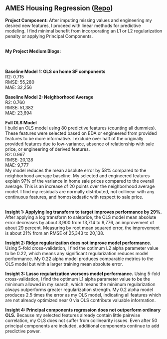 ## AMES Housing Regression ([Repo](https://github.com/JamesDargan/AMES))

**Project Component:**
After imputing missing values and engineering my desired new features, I proceed with linear methods for predictive modeling. I find minimal benefit from incorporating an L1 or L2 regularization penalty or applying Principal Components.
<br><br>

**My Project Medium Blogs:**<br>
[]()<br>
<br>


**Baseline Model 1: OLS on home SF components** <br>
R2: 0.715 <br>
RMSE: 55,280 <br>
MAE: 32,256 <br>

**Baseline Model 2: Neighborhood Average** <br>
R2: 0.760 <br>
RMSE: 51,382 <br>
MAE: 23,694 <br>


**Full OLS Model** <br>
I build an OLS model using 80 predictive features (counting all dummies). These features were selected based on EDA or engineered from provided features to be more informative. I exclude over half of the originally provided features due to low-variance, absence of relationship with sale price, or engineering of derived features. <br>
R2: 0.967 <br>
RMSE: 20,128 <br>
MAE: 9,777 <br>
My model reduces the mean absolute error by 58% compared to the neighborhood average baseline. My selected and engineered features explain 97% of the variance in home sale prices compared to the overall average. This is an increase of 20 points over the neighborhood average model. I find my residuals are normally distributed, not collinear with any continuous features, and homoskedastic with respect to sale price.
<br><br>

**Insight 1: Applying log transform to target improves performance by 29%.** After applying a log transform to saleprice, the OLS model mean absolute error decreases by about 3,900 from 13,714 to 9,776, an improvement of about 29 percent. Measuring by root mean squared error, the improvement is about 21% from an RMSE of 25,343 to 20,138. <br>


**Insight 2: Ridge regularization does not improve model performance.** Using 5-fold cross-validation, I find the optimum L2 alpha parameter value to be 0.22, which means any significant regularization reduces model performance. My 0.22 alpha model produces comparable metrics to the OLS model but with a larger training mean absolute error. <br>


**Insight 3: Lasso regularization worsens model performance.** Using 5-fold cross-validation, I find the optimum L1 alpha parameter value to be the minimum allowed in my search, which means the minimum regularization always outperforms greater regularization strength. My 0.2 alpha model produces 2.5 times the error as my OLS model, indicating all features which are not already optimized near 0 via OLS contribute valuable information. <br>


**Insight 4: Principal components regression does not outperform ordinary OLS.** Because my selected features already contain little pairwise correlation, my OLS does not suffer from collinearity issues. Even after 50 principal components are included, additional components continue to add predictive power. <br>

